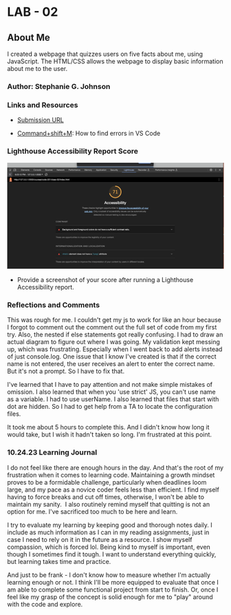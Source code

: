 
# LAB - 02

## About Me

I created a webpage that quizzes users on five facts about me, using JavaScript. The HTML/CSS allows the webpage to display basic information about me to the user.

### Author: Stephanie G. Johnson

### Links and Resources

* [Submission URL](https://github.com/StepheeGee/class-02.git)

* [Command+shift+M](https://stackoverflow.com/questions/58017905/how-to-find-out-problems-in-this-file-errors-in-vs-code): How to find errors in VS Code

### Lighthouse Accessibility Report Score
![LighthouseReport](Lighthouse.png)

* Provide a screenshot of your score after running a Lighthouse Accessibility report.

### Reflections and Comments

This was rough for me. I couldn't get my js to work for like an hour because I forgot to comment out the comment out the full set of code from my first try. Also, the nested if else statements got really confusing. I had to draw an actual diagram to figure out where I was going. My validation kept messing up, which was frustrating. Especially when I went back to add alerts instead of just console.log. One issue that I know I've created is that if the correct name is not entered, the user receives an alert to enter the correct name. But it's not a prompt. So I have to fix that. 

I've learned that I have to pay attention and not make simple mistakes of omission. I also learned that when you 'use strict' JS, you can't use name as a variable. I had to use userName. I also learned that files that start with dot are hidden. So I had to get help from a TA to locate the configuration files. 

It took me about 5 hours to complete this. And I didn't know how long it would take, but I wish it hadn't taken so long. I'm frustrated at this point. 

### 10.24.23 Learning Journal

I do not feel like there are enough hours in the day. And that's the root of my frustration when it comes to learning code. Maintaining a growth mindset proves to be a formidable challenge, particularly when deadlines loom large, and my pace as a novice coder feels less than efficient. I find myself having to force breaks and cut off times, otherwise, I won't be able to maintain my sanity.  I also routinely remind myself that quitting is not an option for me. I've sacrificed too much to be here and learn. 

I try to evaluate my learning by keeping good and thorough notes daily. I include as much information as I can in my reading assignments, just in case I need to rely on it in the future as a resource. I show myself compassion, which is forced lol. Being kind to myself is important, even though I sometimes find it tough. I want to understand everything quickly, but learning takes time and practice.

And just to be frank - I don't know how to measure whether I'm actually learning enough or not. I think I'll be more equipped to evaluate that once I am able to complete some functional project from start to finish. Or, once I feel like my grasp of the concept is solid enough for me to "play" around with the code and explore.
